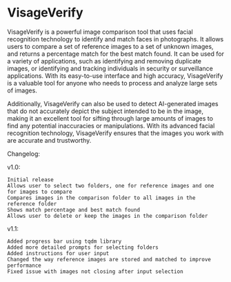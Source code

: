 # VisageVerify
 VisageVerify is a powerful image comparison tool that uses facial recognition technology to identify and match faces in photographs. It allows users to compare a set of reference images to a set of unknown images, and returns a percentage match for the best match found. It can be used for a variety of applications, such as identifying and removing duplicate images, or identifying and tracking individuals in security or surveillance applications. With its easy-to-use interface and high accuracy, VisageVerify is a valuable tool for anyone who needs to process and analyze large sets of images. 

 Additionally, VisageVerify can also be used to detect AI-generated images that do not accurately depict the subject intended to be in the image, making it an excellent tool for sifting through large amounts of images to find any potential inaccuracies or manipulations. With its advanced facial recognition technology, VisageVerify ensures that the images you work with are accurate and trustworthy.
 

Changelog:

v1.0:

    Initial release
    Allows user to select two folders, one for reference images and one for images to compare
    Compares images in the comparison folder to all images in the reference folder
    Shows match percentage and best match found
    Allows user to delete or keep the images in the comparison folder

v1.1:

    Added progress bar using tqdm library
    Added more detailed prompts for selecting folders
    Added instructions for user input 
    Changed the way reference images are stored and matched to improve performance
    Fixed issue with images not closing after input selection
